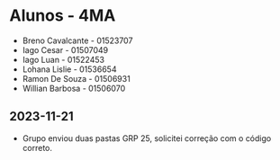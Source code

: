 # Alunos - 4MA

* Breno Cavalcante - 01523707
* Iago Cesar - 01507049
* Iago Luan - 01522453
* Lohana Lislie - 01536654
* Ramon De Souza - 01506931
* Willian Barbosa - 01506070

## 2023-11-21

* Grupo enviou duas pastas GRP 25, solicitei correção com o código correto.
